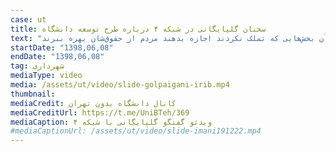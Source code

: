 ```yaml
---
case: ut
title: سخنان گلپایگانی در شبکه ۴ درباره طرح توسعه دانشگاه
text: "گلپایگانی، معاون شهرسازی و معماری شهرداری تهران، دربارۀ طرح توسعه دانشگاه تهران در برنامه شب معمار، شبکه ۴ صداوسیما عنوان کرد: به دلیل فریز املاک، کسانی که در آنجا مالک بودند خسته شدند و دچار حرمان شدند و فکر می‌کنند به آنها ظلم شده است. در آخرین صحبتی که من با طراحان طرح تجدید نظر دانشگاه تهران داشتم، روی این قضیه تاکید کردیم که بر اساس آن بخش‌هایی که تملک شده است، طرح‌شان را بر این اساس تجدید نظر کنند و آن بخش‌هایی که تملک نکردند اجازه بدهند مردم از حقوق‌شان بهره ببرند."
startDate: "1398,06,08"
endDate: "1398,06,08"
tag: شهرداری
mediaType: video
media: /assets/ut/video/slide-golpaigani-irib.mp4
thumbnail:
mediaCredit: کانال دانشگاه بدون تهران
mediaCreditUrl: https://t.me/UniBTeh/369
mediaCaption: ویدئو گفتگو گلپایگانی با شبکه ۴
#mediaCaptionUrl: /assets/ut/video/slide-imani191222.mp4
---
```

